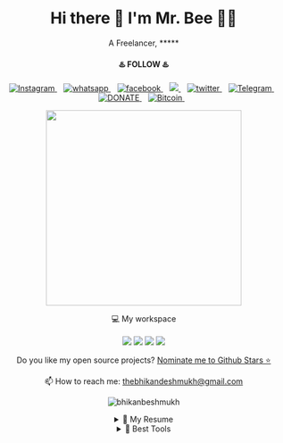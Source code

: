 

<h1 align='center'>
  Hi there 👋 I'm Mr. Bee 👨‍💻
</h1>

<p align='center'>
  A Freelancer, *****
</p>

<h4 align='center'>
    ♨️ FOLLOW ♨️
</h4>

<p align='center'>

  <a href="https://www.instagram.com/bhikan_deshmukh/">
  <img title="Instagram" src="https://img.shields.io/badge/instagram-%23E4405F.svg?&style=for-the-badge&logo=instagram&logoColor=white" />
  </a>&nbsp;&nbsp;
  <a href="https://wa.me/918600525401">
  <img title="whatsapp" src="https://img.shields.io/badge/WHATSAPP-%2325D366.svg?&style=for-the-badge&logo=whatsapp&logoColor=white" />
  </a>&nbsp;&nbsp;
  <a href="https://www.facebook.com/thebhikandeshmukh">
  <img title="facebook" src="https://img.shields.io/badge/facebook-%231877F2.svg?&style=for-the-badge&logo=facebook&logoColor=white" />
  </a>&nbsp;&nbsp;
  <a href="https://www.linkedin.com/in/bhikanbeshmukh/">
  <img src="https://img.shields.io/badge/linkedin-%230077B5.svg?&style=for-the-badge&logo=linkedin&logoColor=white" />
  </a>&nbsp;&nbsp;
  <a href="https://www.twitter.com/bhikan_deshmukh/">
  <img title="twitter" src="https://img.shields.io/badge/twitter-%231DA1F2.svg?&style=for-the-badge&logo=twitter&logoColor=white" />
  </a>&nbsp;&nbsp;
  <a href="https://t.me/dev_aladdin">
  <img title="Telegram" src="https://img.shields.io/badge/Telegram-blue?style=for-the-badge&logo=Telegram" />
  </a>&nbsp;&nbsp;
  <a href="https://rzp.io/l/mrbee">
  <img title="DONATE" src="https://img.shields.io/badge/DONATE-yellow?style=for-the-badge&logo=google-pay" />
  </a>&nbsp;&nbsp;
  <a href="https://blockchain.com/btc/payment_request?address=152Z6LYLZ3AN8Fvhry3CLyqirAJ2rmEiAD&amount=0.00008703&message=DONATE">
  <img title="Bitcoin" src="https://img.shields.io/badge/bitcoin-%23000000.svg?&style=for-the-badge&logo=bitcoin&logoColor=white" />
  </a>&nbsp;&nbsp;
  
</p>

<p align='center'>
  <a href="#"><img src="https://github-readme-stats.vercel.app/api?username=bhikandeshmukh&show_icons=true&count_private=true&theme=default" width="350"></a>
</p>

<p align='center'>
  💻 My workspace<br/><br/>
  <img src="https://img.shields.io/badge/windows-%230078D6.svg?&style=for-the-badge&logo=windows&logoColor=white" />
  <img src="https://img.shields.io/badge/intel-core%20i5%2010th-%230071C5.svg?&style=for-the-badge&logo=intel&logoColor=white" />
  <img src="https://img.shields.io/badge/RAM-16GB-%230071C5.svg?&style=for-the-badge&logoColor=white" />
  <img src="https://img.shields.io/badge/nvidia-gtx%201650-%2376B900.svg?&style=for-the-badge&logo=nvidia&logoColor=white" />
</p>

<p align='center'>
  Do you like my open source projects? <a href='https://stars.github.com/nominate/'>Nominate me to Github Stars ⭐</a>
</p>

<!-- <details align='center'>
  <summary>:zap: My workspace specs</summary>
</details>-->

<p align='center'>
  📫 How to reach me: <a href='mailto:thebhikandeshmukh@gmail.com'>thebhikandeshmukh@gmail.com</a>
</p>
<p align="center">
<img src="https://komarev.com/ghpvc/?username=bhikanbeshmukh&color=brightgreen" alt="bhikanbeshmukh" />
</p>


<details align='center'>
  <summary>📃 My Resume</summary>


## Education

- 📖 **Web tech / Programming**\
📆 2012 - Present\
📍 **University Of Internet**

- 📖 **B.Com**\
📆 2014 - 2018\
📍 **North Maharastra University**

- 📖 **Hotel Management (DFP)**\
📆 2019 - 2020\
📍 **University of Delhi**

## Experience

- 👨‍💻 **Freelancer**\
📆 2015 - moment\
📍 **World Wide**

<!--## Skills

<img align="right" src="https://img.shields.io/badge/(My)SQL-4479A1?logo=mysql&logoColor=white" />
<img align="right" src="https://img.shields.io/badge/BASH-4EAA25?logo=gnu-bash&logoColor=white" />
<img align="right" src="https://img.shields.io/badge/PHP-777BB4?logo=php&logoColor=white" />
<img align="right" src="https://img.shields.io/badge/Go-00ADD8?logo=go&logoColor=white" />
<img align="right" src="https://img.shields.io/badge/Python-3776AB?logo=python&logoColor=white" />
<img align="right" src="https://img.shields.io/badge/C Sharp-239120?logo=c-sharp&logoColor=white" />
<img align="right" src="https://img.shields.io/badge/C++-00599C?logo=c%2B%2B&logoColor=white" />
<img align="right" src="https://img.shields.io/badge/C-A8B9CC?logo=c&logoColor=white" />

**Programming**

<img align="right" src="https://img.shields.io/badge/Arch-1793D1?logo=arch-linux&logoColor=white" />
<img align="right" src="https://img.shields.io/badge/Fedora-294172?logo=fedora&logoColor=white" />
<img align="right" src="https://img.shields.io/badge/Debian-A81D33?logo=debian&logoColor=white" />
<img align="right" src="https://img.shields.io/badge/Ubuntu-E95420?logo=ubuntu&logoColor=white" />
<img align="right" src="https://img.shields.io/badge/Windows-0078D6?logo=windows&logoColor=white" />

**Operating Systems**

<img align="right" src="https://img.shields.io/badge/English-B2-blue?logo=data:image/svg%2bxml;base64,PHN2ZyB4bWxucz0iaHR0cDovL3d3dy53My5vcmcvMjAwMC9zdmciIGlkPSJmbGFnLWljb24tY3NzLWdiLWVuZyIgdmlld0JveD0iMCAwIDY0MCA0ODAiPgogIDxwYXRoIGZpbGw9IiNmZmYiIGQ9Ik0wIDBoNjQwdjQ4MEgweiIvPgogIDxwYXRoIGZpbGw9IiNjZTExMjQiIGQ9Ik0yODEuNiAwaDc2Ljh2NDgwaC03Ni44eiIvPgogIDxwYXRoIGZpbGw9IiNjZTExMjQiIGQ9Ik0wIDIwMS42aDY0MHY3Ni44SDB6Ii8+Cjwvc3ZnPgo=" />
<img align="right" src="https://img.shields.io/badge/Italian-mother tongue-green?logo=data:image/svg%2bxml;base64,PHN2ZyB4bWxucz0iaHR0cDovL3d3dy53My5vcmcvMjAwMC9zdmciIGlkPSJmbGFnLWljb24tY3NzLWl0IiB2aWV3Qm94PSIwIDAgNjQwIDQ4MCI+DQogIDxnIGZpbGwtcnVsZT0iZXZlbm9kZCIgc3Ryb2tlLXdpZHRoPSIxcHQiPg0KICAgIDxwYXRoIGZpbGw9IiNmZmYiIGQ9Ik0wIDBoNjQwdjQ4MEgweiIvPg0KICAgIDxwYXRoIGZpbGw9IiMwMDkyNDYiIGQ9Ik0wIDBoMjEzLjN2NDgwSDB6Ii8+DQogICAgPHBhdGggZmlsbD0iI2NlMmIzNyIgZD0iTTQyNi43IDBINjQwdjQ4MEg0MjYuN3oiLz4NCiAgPC9nPg0KPC9zdmc+" />

-->

</details>
  
<!--
**bhikanbeshmukh** is a ✨ _special_ ✨ repository because its `README.md` (this file) appears on your GitHub profile.

Here are some ideas to get you started:

- 🔭 I’m currently working on ...
- 🌱 I’m currently learning ...
- 👯 I’m looking to collaborate on ...
- 🤔 I’m looking for help with ...
- 💬 Ask me about ...
- 📫 How to reach me: ...
- 😄 Pronouns: ...
- ⚡ Fun fact: ...
-->

<details align='center'>
  <summary>📃 Best Tools</summary>
<p align="center">
<a href="https://github.com/bhikandeshmukh/shark"><img title="Shark" src="https://github-readme-stats.vercel.app/api/pin/?username=bhikandeshmukh&repo=shark&theme=dark"></a>
<a href="https://github.com/bhikandeshmukh/instarat"><img title="instarat" src="https://github-readme-stats.vercel.app/api/pin/?username=bhikandeshmukh&repo=instarat&theme=default"></a>
<a href="https://github.com/bhikandeshmukh/badges"><img title="AdvPhishing" src="https://github-readme-stats.vercel.app/api/pin/?username=bhikandeshmukh&repo=badges&theme=dark"></a>
<a href="https://github.com/bhikandeshmukh/sheller"><img title="Blackeye-v2.0" src="https://github-readme-stats.vercel.app/api/pin/?username=bhikandeshmukh&repo=sheller&theme=default"></a>
</p>
  
</details>
